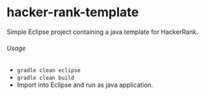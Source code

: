 # hacker-rank-template

Simple Eclipse project containing a java template for HackerRank.

###### Usage

* `gradle clean eclipse`
* `gradle clean build`
* Import into Eclipse and run as java application.
